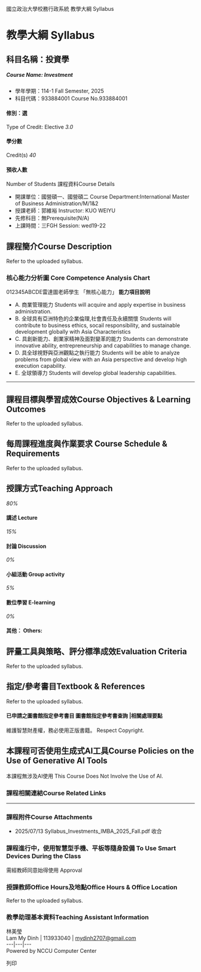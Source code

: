 國立政治大學校務行政系統 教學大綱 Syllabus
# 教學大綱 Syllabus
##  科目名稱：投資學
#####  Course Name: Investment
  * 學年學期：114-1 Fall Semester, 2025 
  * 科目代碼：933884001 Course No.933884001


#### 修別：選
Type of Credit: Elective 
_3.0_
#### 學分數
Credit(s)
_40_
#### 預收人數
Number of Students
課程資料Course Details
  * 開課單位：國營碩一、國營碩二 Course Department:International Master of Business Administration/M/1&2 
  * 授課老師：郭維裕 Instructor: KUO WEIYU 
  * 先修科目：無Prerequisite(N/A)
  * 上課時間：三FGH Session: wed19-22


##  課程簡介Course Description
Refer to the uploaded syllabus.
###  核心能力分析圖 Core Competence Analysis Chart
012345ABCDE雷達圖老師學生
「無核心能力」 
**能力項目說明**
  * A. 商業管理能力 Students will acquire and apply expertise in business administration.
  * B. 全球具有亞洲特色的企業倫理,社會責任及永續關懷 Students will contribute to business ethics, socail responsibility, and sustainable development globally with Asia Characteristics
  * C. 具創新能力、創業家精神及面對變革的能力 Students can demonstrate innovative ability, entrepreneurship and capabilities to manage change.
  * D. 具全球視野與亞洲觀點之執行能力 Students will be able to analyze problems from global view with an Asia perspective and develop high execution capability.
  * E. 全球領導力 Students will develop global leadership capabilities.


* * *
##  課程目標與學習成效Course Objectives & Learning Outcomes 
Refer to the uploaded syllabus.
##  每周課程進度與作業要求 Course Schedule & Requirements
Refer to the uploaded syllabus.
##  授課方式Teaching Approach
_80%_
####  講述 Lecture
_15%_
####  討論 Discussion
_0%_
####  小組活動 Group activity
_5%_
####  數位學習 E-learning
_0%_
####  其他： Others:
##  評量工具與策略、評分標準成效Evaluation Criteria
Refer to the uploaded syllabus.
##  指定/參考書目Textbook & References
Refer to the uploaded syllabus.
####  已申請之圖書館指定參考書目  圖書館指定參考書查詢 |相關處理要點
維護智慧財產權，務必使用正版書籍。 Respect Copyright.
##  本課程可否使用生成式AI工具Course Policies on the Use of Generative AI Tools
本課程無涉及AI使用 This Course Does Not Involve the Use of AI.
###  課程相關連結Course Related Links
* * *
###  課程附件Course Attachments
  * 2025/07/13 Syllabus_Investments_IMBA_2025_Fall.pdf  收合 


###  課程進行中，使用智慧型手機、平板等隨身設備 To Use Smart Devices During the Class
需經教師同意始得使用  Approval
###  授課教師Office Hours及地點Office Hours & Office Location
Refer to the uploaded syllabus.
###  教學助理基本資料Teaching Assistant Information
林美瑩  
Lam My Dinh |  113933040 |  mydinh2707@gmail.com  
---|---|---  
Powered by NCCU Computer Center
  
列印
